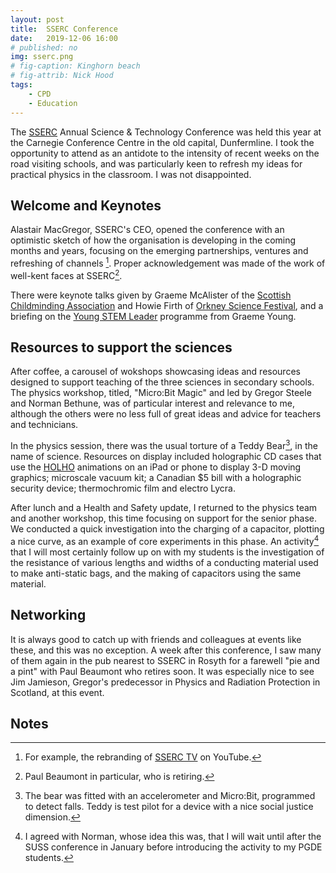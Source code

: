 ```yaml
---
layout: post
title:  SSERC Conference
date:   2019-12-06 16:00
# published: no
img: sserc.png
# fig-caption: Kinghorn beach
# fig-attrib: Nick Hood
tags: 
    - CPD
    - Education
---
```

The [SSERC](https://www.sserc.org.uk/) Annual Science & Technology Conference was held this year at the Carnegie Conference Centre in the old capital, Dunfermline. I took the opportunity to attend as an antidote to the intensity of recent weeks on the road visiting schools, and was particularly keen to refresh my ideas for practical physics in the classroom. I was not disappointed.

## Welcome and Keynotes
Alastair MacGregor, SSERC's CEO, opened the conference with an optimistic sketch of how the organisation is developing in the coming months and years, focusing on the emerging partnerships, ventures and refreshing of channels [^one]. Proper acknowledgement was made of the work of well-kent faces at SSERC[^PB].

There were keynote talks given by Graeme McAlister of the [Scottish Childminding Association](https://www.childminding.org/) and Howie Firth of [Orkney Science Festival](http://oisf.org/), and a briefing on the [Young STEM Leader](https://www.sserc.org.uk/wider-engagement/the-young-stem-leader-programme/) programme from Graeme Young.

## Resources to support the sciences
After coffee, a carousel of wokshops showcasing ideas and resources designed to support teaching of the three sciences in secondary schools. The physics workshop, titled, "Micro:Bit Magic" and led by Gregor Steele and Norman Bethune, was of particular interest and relevance to me, although the others were no less full of great ideas and advice for teachers and technicians.

In the physics session, there was the usual torture of a Teddy Bear[^teddy], in the name of science. Resources on display included holographic CD cases that use the [HOLHO](http://holhocollection.com/) animations on an iPad or phone to display 3-D moving graphics; microscale vacuum kit; a Canadian $5 bill with a holographic security device; thermochromic film and electro Lycra.

After lunch and a Health and Safety update, I returned to the physics team and another workshop, this time focusing on support for the senior phase. We conducted a quick investigation into the charging of a capacitor, plotting a nice curve, as an example of core experiments in this phase. An activity[^norm] that I will most certainly follow up on with my students is the investigation of the resistance of various lengths and widths of a conducting material used to make anti-static bags, and the making of capacitors using the same material.

## Networking
It is always good to catch up with friends and colleagues at events like these, and this was no exception. A week after this conference, I saw many of them again in the pub nearest to SSERC in Rosyth for a farewell "pie and a pint" with Paul Beaumont who retires soon. It was especially nice to see Jim Jamieson, Gregor's predecessor in Physics and Radiation Protection in Scotland, at this event.

## Notes

[^one]: For example, the rebranding of [SSERC TV](https://www.youtube.com/channel/UC8ZyrUqeupcWKVNXYPgTohA) on YouTube.

[^PB]: Paul Beaumont in particular, who is retiring.

[^teddy]: The bear was fitted with an accelerometer and Micro:Bit, programmed to detect falls. Teddy is test pilot for a device with a nice social justice dimension.

[^norm]: I agreed with Norman, whose idea this was, that I will wait until after the SUSS conference in January before introducing the activity to my PGDE students.
